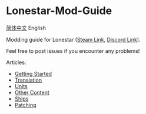# Lonestar-Mod-Guide

[简体中文](README.md) English

Modding guide for Lonestar ([Steam Link](https://store.steampowered.com/app/2056210/_/), [Discord Link](https://discord.gg/QH4xj9pY)).

Feel free to post issues if you encounter any problems!

Articles:

- [Getting Started](docs/Start_EN.md)
- [Translation](docs/Translation_EN.md)
- [Units](docs/ShipUnit_EN.md)
- [Other Content](docs/Content_EN.md)
- [Ships](docs/Ship.md)
- [Patching](docs/Patch_EN.md)

